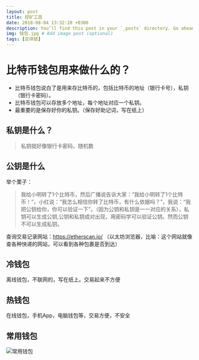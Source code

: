 ```yaml
---
layout: post
title: 挖矿工具
date: 2018-08-04 13:32:20 +0300
description: You’ll find this post in your `_posts` directory. Go ahead and edit it and re-build the site to see your changes. # Add post description (optional)
img: 钱包.jpg # Add image post (optional)
tags: [区块链]
---
```


# 比特币钱包用来做什么的？
- 比特币钱包说白了是用来存比特币的，包括比特币的地址（银行卡号），私钥（银行卡密码）。
- 比特币钱包可以存放多个地址，每个地址对应一个私钥。
- 最重要的是保存好你的私钥。（保存好助记词，写在纸上）

## 私钥是什么？
> 私钥就好像银行卡密码，随机数

## 公钥是什么
 举个栗子：  
> 我给小明转了1个比特币，然后广播说告诉大家：“我给小明转了1个比特币！”，小红说：“我怎么相信你转了比特币，有什么依据吗？”，我说：“我把公钥给你，你可以验证一下”。（因为公钥和私钥是一一对应的关系），私钥可以生成公钥,公钥和私钥成对出现，用密码学可以验证公钥。然而公钥不可以生成私钥。


查询交易记录网站：https://etherscan.io/       （以太坊浏览器，比喻：这个网站就像查各种快递的网站，可以看到各种包裹是否到达）


## 冷钱包
离线钱包，不联网的，写在纸上。交易起来不方便

## 热钱包
在线钱包，手机App，电脑钱包等，交易方便，不安全

## 常用钱包
![常用钱包](http://bjiebtc.oss-cn-beijing.aliyuncs.com/bjiebtc/2017/12/hengping.png)



